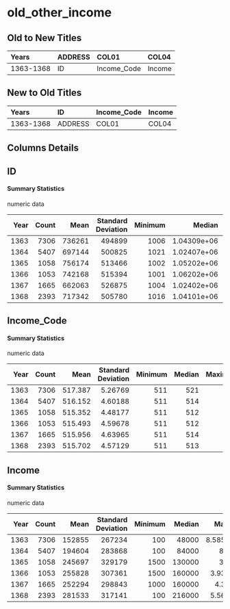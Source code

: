# old_other_income

## Old to New Titles

| Years     | ADDRESS   | COL01       | COL04   |
|:----------|:----------|:------------|:--------|
| 1363-1368 | ID        | Income_Code | Income  |


## New to Old Titles

| Years     | ID      | Income_Code   | Income   |
|:----------|:--------|:--------------|:---------|
| 1363-1368 | ADDRESS | COL01         | COL04    |


## Columns Details

## ID

#### Summary Statistics

numeric data

|   Year |   Count |   Mean |   Standard Deviation |   Minimum |      Median |     Maximum |
|-------:|--------:|-------:|---------------------:|----------:|------------:|------------:|
|   1363 |    7306 | 736261 |               494899 |      1006 | 1.04309e+06 | 1.23451e+06 |
|   1364 |    5407 | 697144 |               500825 |      1021 | 1.02407e+06 | 1.23442e+06 |
|   1365 |    1058 | 756174 |               513466 |      1002 | 1.05202e+06 | 1.2342e+06  |
|   1366 |    1053 | 742168 |               515394 |      1001 | 1.06202e+06 | 1.23421e+06 |
|   1367 |    1665 | 662063 |               526875 |      1004 | 1.02402e+06 | 1.23427e+06 |
|   1368 |    2393 | 717342 |               505780 |      1016 | 1.04101e+06 | 1.23427e+06 |


## Income_Code

#### Summary Statistics

numeric data

|   Year |   Count |    Mean |   Standard Deviation |   Minimum |   Median |   Maximum |
|-------:|--------:|--------:|---------------------:|----------:|---------:|----------:|
|   1363 |    7306 | 517.387 |              5.26769 |       511 |      521 |       523 |
|   1364 |    5407 | 516.152 |              4.60188 |       511 |      514 |       522 |
|   1365 |    1058 | 515.352 |              4.48177 |       511 |      512 |       522 |
|   1366 |    1053 | 515.493 |              4.59678 |       511 |      512 |       522 |
|   1367 |    1665 | 515.956 |              4.63965 |       511 |      514 |       522 |
|   1368 |    2393 | 515.702 |              4.57129 |       511 |      513 |       522 |


## Income

#### Summary Statistics

numeric data

|   Year |   Count |   Mean |   Standard Deviation |   Minimum |   Median |    Maximum |
|-------:|--------:|-------:|---------------------:|----------:|---------:|-----------:|
|   1363 |    7306 | 152855 |               267234 |       100 |    48000 | 8.5858e+06 |
|   1364 |    5407 | 194604 |               283868 |       100 |    84000 | 8.5e+06    |
|   1365 |    1058 | 245697 |               329179 |      1500 |   130000 | 3.2e+06    |
|   1366 |    1053 | 255828 |               307361 |      1500 |   160000 | 3.936e+06  |
|   1367 |    1665 | 252294 |               298843 |      1000 |   160000 | 4.32e+06   |
|   1368 |    2393 | 281533 |               317141 |       100 |   216000 | 5.562e+06  |


